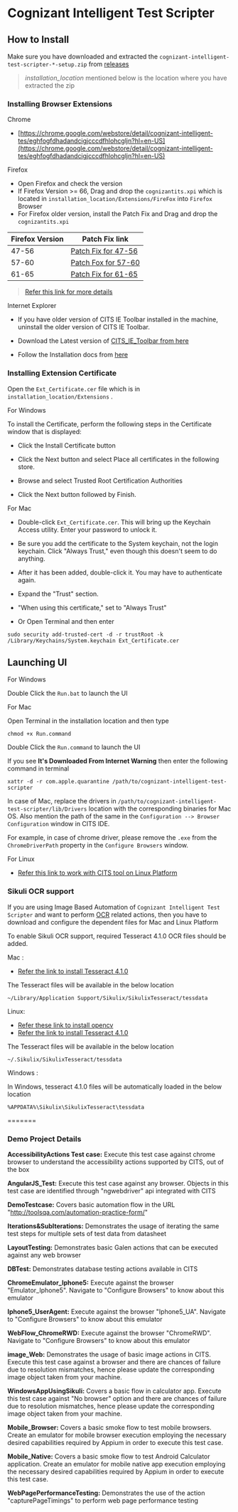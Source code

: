 # Cognizant Intelligent Test Scripter

## How to Install

Make sure you have downloaded and extracted the `cognizant-intelligent-test-scripter-*-setup.zip` from [releases](https://github.com/CognizantQAHub/Cognizant-Intelligent-Test-Scripter/releases/latest)

> *installation_location* mentioned below is the location where you have extracted the zip

### Installing Browser Extensions

Chrome

 * [https://chrome.google.com/webstore/detail/cognizant-intelligent-tes/eghfogfdhadandcigjcccdfhlohcgljn?hl=en-US](https://chrome.google.com/webstore/detail/cognizant-intelligent-tes/eghfogfdhadandcigjcccdfhlohcgljn?hl=en-US)


Firefox

 * Open Firefox and check the version
 * If Firefox Version >= 66, Drag and drop the `cognizantits.xpi` which is located in `installation_location/Extensions/FireFox` into `Firefox` Browser
 * For Firefox older version, install the Patch Fix and Drag and drop the `cognizantits.xpi`
 
 Firefox Version | Patch Fix link
 ----------------|----------------
 47-56 | [Patch Fix for 47-56](https://addons.mozilla.org/en-US/firefox/addon/disabled-add-on-fix-52-56/)
 57-60 | [Patch Fox for 57-60](https://addons.mozilla.org/en-US/firefox/addon/disabled-add-on-fix-57-60/)
 61-65 | [Patch Fix for 61-65](https://addons.mozilla.org/en-US/firefox/addon/disabled-add-on-fix-61-65/)
  
  > [Refer this link for more details](https://blog.mozilla.org/addons/2019/05/04/update-regarding-add-ons-in-firefox/)
  
 
Internet Explorer
 
 * If you have older version of CITS IE Toolbar installed in the machine, uninstall the older version of CITS IE Toolbar.
 
 * Download the Latest version of [CITS_IE_Toolbar from here](https://github.com/CognizantQAHub/Cognizant-Intelligent-Test-Scripter-IE-Toolbar/releases/latest)

 * Follow the Installation docs from [here](https://github.com/CognizantQAHub/Cognizant-Intelligent-Test-Scripter-IE-Toolbar#requirements)

### Installing Extension Certificate

Open the `Ext_Certificate.cer` file which is in `installation_location/Extensions` . 

For Windows

To install the Certificate, perform the following steps in the Certificate window that is displayed:
 * Click the Install Certificate button

 * Click the Next button and select Place all certificates in the following store.

 * Browse and select Trusted Root Certification Authorities

 * Click the Next button followed by Finish.

For Mac

 * Double-click `Ext_Certificate.cer`. This will bring up the Keychain Access utility. Enter your password to unlock it.

 * Be sure you add the certificate to the System keychain, not the login keychain. Click "Always Trust," even though this doesn't seem to do anything.

 * After it has been added, double-click it. You may have to authenticate again.

 * Expand the "Trust" section.

 * "When using this certificate," set to "Always Trust"

 * Or Open Terminal and then enter 

 ```
 sudo security add-trusted-cert -d -r trustRoot -k /Library/Keychains/System.keychain Ext_Certificate.cer
 ```

## Launching UI

For Windows

Double Click the `Run.bat` to launch the UI

For Mac

Open Terminal in the installation location and then type

`chmod +x Run.command`

Double Click the `Run.command` to launch the UI

If you see **It's Downloaded From Internet Warning** then enter the following command in terminal

`xattr -d -r com.apple.quarantine /path/to/cognizant-intelligent-test-scripter`

In case of Mac, replace the drivers in `/path/to/cognizant-intelligent-test-scripter/lib/Drivers` location with the corresponding binaries for Mac OS. Also mention the path of the same in the `Configuration --> Browser Configuration` window in CITS IDE. 

For example, in case of chrome driver, please remove the `.exe` from the `ChromeDriverPath` property in the `Configure Browsers` window.

For Linux

* [Refer this link to work with CITS tool on Linux Platform](https://cognizantqahub.github.io/Cognizant-Intelligent-Test-Scripter-Helpdoc/faq/linux.html)

### Sikuli OCR support

If you are using Image Based Automation of `Cognizant Intelligent Test Scripter` and want to perform [OCR](https://en.wikipedia.org/wiki/Optical_character_recognition) related actions, then you have to download and configure the dependent files for Mac and Linux Platform

To enable Sikuli OCR support, required Tesseract 4.1.0 OCR files should be added.

Mac :

* [Refer the link to install Tesseract 4.1.0](https://github.com/RaiMan/SikuliX1/wiki/macOS-Linux:-Support-libraries-for-Tess4J-Tesseract-4-OCR)

The Tesseract files will be available in the below location

```
~/Library/Application Support/Sikulix/SikulixTesseract/tessdata
```

Linux: 

* [Refer these link to install opencv](https://sikulix-2014.readthedocs.io/en/latest/newslinux.html#getting-the-opencv-support-ready)
* [Refer the link to install Tesseract 4.1.0](https://github.com/RaiMan/SikuliX1/wiki/macOS-Linux:-Support-libraries-for-Tess4J-Tesseract-4-OCR)

The Tesseract files will be available in the below location

```
~/.Sikulix/SikulixTesseract/tessdata
```

Windows :

In Windows, tesseract 4.1.0 files will be automatically loaded in the below location

```	
%APPDATA%\Sikulix\SikulixTesseract\tessdata	
```

=======
###  Demo Project Details


**AccessibilityActions Test case:**  Execute this test case against chrome browser to understand the accessibility actions supported by CITS, out of the box

**AngularJS_Test:** Execute this test case against any browser. Objects in this test case are identified through "ngwebdriver" api integrated with CITS

**DemoTestcase:** Covers basic automation flow in the URL "http://toolsqa.com/automation-practice-form/"

**Iterations&SubIterations:** Demonstrates the usage of iterating the same test steps for multiple sets of test data from datasheet

**LayoutTesting:** Demonstrates basic Galen actions that can be executed against any web browser

**DBTest:** Demonstrates database testing actions available in CITS

**ChromeEmulator_Iphone5:** Execute against the browser "Emulator_Iphone5". Navigate to "Configure Browsers" to know about this emulator

**Iphone5_UserAgent:** Execute against the browser "Iphone5_UA". Navigate to "Configure Browsers" to know about this emulator

**WebFlow_ChromeRWD:**  Execute against the browser "ChromeRWD". Navigate to "Configure Browsers" to know about this emulator

**image_Web:** Demonstrates the usage of basic image actions in CITS. Execute this test case against a browser and there are chances of failure due to resolution mismatches, hence please update the corresponding image object taken from your machine.

**WindowsAppUsingSikuli:** Covers a basic flow in calculator app. Execute this test case against "No browser" option and there are chances of failure due to resolution mismatches, hence please update the corresponding image object taken from your machine.

**Mobile_Browser:** Covers a basic smoke flow to test mobile browsers. Create an emulator for mobile browser execution employing the necessary desired capabilities required by Appium in order to execute this test case.

**Mobile_Native:** Covers a basic smoke flow to test Android Calculator application. Create an emulator for mobile native app execution employing the necessary desired capabilities required by Appium in order to execute this test case.

**WebPagePerformanceTesting:** Demonstrates the use of the action "capturePageTimings" to perform web page performance testing


~~~Check out this [sikuli issue](https://answers.launchpad.net/sikuli/+faq/27090) for more details.~~~



